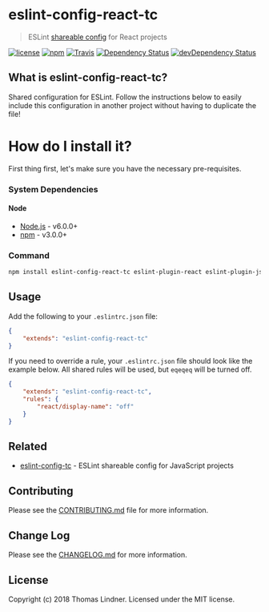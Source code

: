 # eslint-config-react-tc

> ESLint [shareable config](http://eslint.org/docs/developer-guide/shareable-configs.html) for React projects

[![license](https://img.shields.io/github/license/tclindner/eslint-config-react-tc.svg?maxAge=2592000&style=flat-square)](https://github.com/tclindner/eslint-config-react-tc/blob/master/LICENSE)
[![npm](https://img.shields.io/npm/v/eslint-config-react-tc.svg?maxAge=2592000?style=flat-square)](https://www.npmjs.com/package/eslint-config-react-tc)
[![Travis](https://img.shields.io/travis/tclindner/eslint-config-react-tc.svg?maxAge=2592000?style=flat-square)](https://travis-ci.org/tclindner/eslint-config-react-tc)
[![Dependency Status](https://david-dm.org/tclindner/eslint-config-react-tc.svg?style=flat-square)](https://david-dm.org/tclindner/eslint-config-react-tc)
[![devDependency Status](https://david-dm.org/tclindner/eslint-config-react-tc/dev-status.svg?style=flat-square)](https://david-dm.org/tclindner/eslint-config-react-tc#info=devDependencies)

## What is eslint-config-react-tc?

Shared configuration for ESLint. Follow the instructions below to easily include this configuration in another project without having to duplicate the file!

# How do I install it?

First thing first, let's make sure you have the necessary pre-requisites.

### System Dependencies

#### Node

* [Node.js](https://nodejs.org/) - v6.0.0+
* [npm](http://npmjs.com) - v3.0.0+

### Command

```bash
npm install eslint-config-react-tc eslint-plugin-react eslint-plugin-jsx-a11y --save-dev
```

## Usage

Add the following to your `.eslintrc.json` file:

```json
{
	"extends": "eslint-config-react-tc"
}
```

If you need to override a rule, your `.eslintrc.json` file should look like the example below. All shared rules will be used, but `eqeqeq` will be turned off.

```json
{
	"extends": "eslint-config-react-tc",
	"rules": {
		"react/display-name": "off"
	}
}
```

## Related

- [eslint-config-tc](https://github.com/tclindner/eslint-config-tc) - ESLint shareable config for JavaScript projects

## Contributing

Please see the [CONTRIBUTING.md](CONTRIBUTING.md) file for more information.

## Change Log

Please see the [CHANGELOG.md](CHANGELOG.md) for more information.

## License

Copyright (c) 2018 Thomas Lindner. Licensed under the MIT license.
